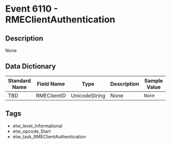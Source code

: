 # Event 6110 - RMEClientAuthentication

## Description
None

## Data Dictionary
|Standard Name|Field Name|Type|Description|Sample Value|
|---|---|---|---|---|
|TBD|RMEClientID|UnicodeString|None|`None`|

## Tags
* etw_level_Informational
* etw_opcode_Start
* etw_task_RMEClientAuthentication